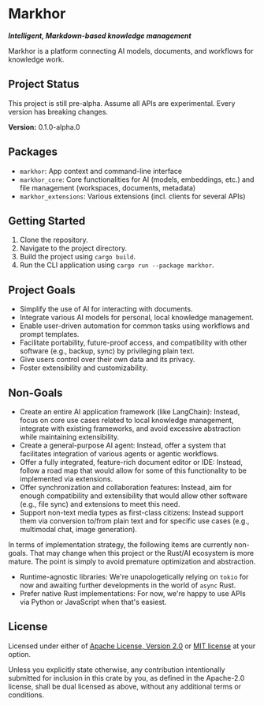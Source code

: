 # Markhor

***Intelligent, Markdown-based knowledge management*** 

Markhor is a platform connecting AI models, documents, and workflows for knowledge work.

## Project Status

This project is still pre-alpha. Assume all APIs are experimental. Every version has breaking changes.

**Version:** 0.1.0-alpha.0

## Packages

-   `markhor`: App context and command-line interface
-   `markhor_core`: Core functionalities for AI (models, embeddings, etc.) and file management (workspaces, documents, metadata)
-   `markhor_extensions`: Various extensions (incl. clients for several APIs)

## Getting Started

1.  Clone the repository.
2.  Navigate to the project directory.
3.  Build the project using `cargo build`.
4.  Run the CLI application using `cargo run --package markhor`.

## Project Goals

-   Simplify the use of AI for interacting with documents.
-   Integrate various AI models for personal, local knowledge management.
-   Enable user-driven automation for common tasks using workflows and prompt templates.
-   Facilitate portability, future-proof access, and compatibility with other software (e.g., backup, sync) by privileging plain text.
-   Give users control over their own data and its privacy.
-   Foster extensibility and customizability.

## Non-Goals

-   Create an entire AI application framework (like LangChain): Instead, focus on core use cases related to local knowledge management, integrate with existing frameworks, and avoid excessive abstraction while maintaining extensibility.
-   Create a general-purpose AI agent: Instead, offer a system that facilitates integration of various agents or agentic workflows.
-   Offer a fully integrated, feature-rich document editor or IDE: Instead, follow a road map that would allow for some of this functionality to be implemented via extensions.
-   Offer synchronization and collaboration features: Instead, aim for enough compatibility and extensibility that would allow other software (e.g., file sync) and extensions to meet this need.
-   Support non-text media types as first-class citizens: Instead support them via conversion to/from plain text and for specific use cases (e.g., multimodal chat, image generation).

In terms of implementation strategy, the following items are currently non-goals. That may change when this project or the Rust/AI ecosystem is more mature. The point is simply to avoid premature optimization and abstraction.

-   Runtime-agnostic libraries: We're unapologetically relying on `tokio` for now and awaiting further developments in the world of `async` Rust.
-   Prefer native Rust implementations: For now, we're happy to use APIs via Python or JavaScript when that's easiest.

## License

Licensed under either of <a href="LICENSE-APACHE">Apache License, Version
2.0</a> or <a href="LICENSE-MIT">MIT license</a> at your option.

Unless you explicitly state otherwise, any contribution intentionally submitted for inclusion in this crate by you, as defined in the Apache-2.0 license, shall be dual licensed as above, without any additional terms or conditions. 